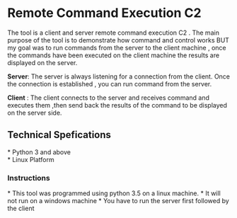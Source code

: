 <h1>Remote Command Execution C2</h1>

The tool is a client and server remote command execution C2 . The main purpose of the tool is to demonstrate how command and control 
works BUT my goal was to run commands from the server to the client machine , once the commands have been executed on the client machine
the results are displayed on the server.

<b>Server</b>: The server is always listening for a connection from the client. Once the connection is established , you can run command from 
the server.

<b>Client</b> : The client connects to the server and receives command and executes them ,then send back the results of the command to be 
displayed on the server side.

<h2>Technical Spefications</h2>
* Python 3 and above <br>
* Linux Platform  
<h3>Instructions</h3>
* This tool was programmed using python 3.5 on a linux machine.
* It will not run on a windows machine
* You have to run the server first followed by the client
